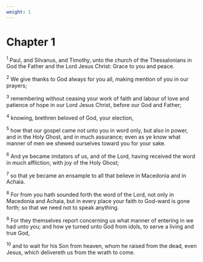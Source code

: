 ```yaml
---
weight: 1
---
```


# Chapter 1

<sup>1</sup> Paul, and Silvanus, and Timothy, unto the church of the Thessalonians in God the Father and the Lord Jesus Christ: Grace to you and peace. 

<sup>2</sup> We give thanks to God always for you all, making mention of you in our prayers; 

<sup>3</sup> remembering without ceasing your work of faith and labour of love and patience of hope in our Lord Jesus Christ, before our God and Father; 

<sup>4</sup> knowing, brethren beloved of God, your election, 

<sup>5</sup> how that our gospel came not unto you in word only, but also in power, and in the Holy Ghost, and in much assurance; even as ye know what manner of men we shewed ourselves toward you for your sake. 

<sup>6</sup> And ye became imitators of us, and of the Lord, having received the word in much affliction, with joy of the Holy Ghost; 

<sup>7</sup> so that ye became an ensample to all that believe in Macedonia and in Achaia. 

<sup>8</sup> For from you hath sounded forth the word of the Lord, not only in Macedonia and Achaia, but in every place your faith to God-ward is gone forth; so that we need not to speak anything. 

<sup>9</sup> For they themselves report concerning us what manner of entering in we had unto you; and how ye turned unto God from idols, to serve a living and true God, 

<sup>10</sup> and to wait for his Son from heaven, whom he raised from the dead, even Jesus, which delivereth us from the wrath to come. 


